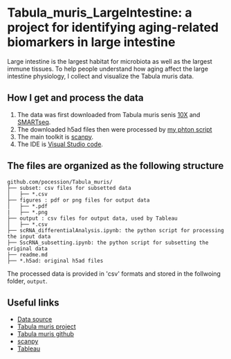 # Tabula_muris_LargeIntestine: a project for identifying aging-related biomarkers in large intestine
Large intestine is the largest habitat for microbiota as well as the largest immune tissues. To help people understand how aging affect the large intestine physiology, I collect and visualize the Tabula muris data.

## How I get and process the data
1. The data was first downloaded from Tabula muris senis [10X](s3://czb-tabula-muris-senis/Data-objects/tabula-muris-senis-droplet-processed-official-annotations.h5ad) and [SMARTseq](s3://czb-tabula-muris-senis/Data-objects/tabula-muris-senis-facs-processed-official-annotations.h5ad).
2. The downloaded h5ad files then were processed by [my phton script](scRNA_differentialAnalysis.ipynb)
3. The main toolkit is [scanpy](https://scanpy.readthedocs.io/en/stable/).
4. The IDE is [Visual Studio code](https://code.visualstudio.com/).

## The files are organized as the following structure
```
github.com/pocession/Tabula_muris/
├── subset: csv files for subsetted data
│   ├── *.csv
├── figures : pdf or png files for output data
│   ├── *.pdf
|   ├── *.png
├── output : csv files for output data, used by Tableau
│   ├── *.csv
├── scRNA_differentialAnalysis.ipynb: the python script for processing the input data
├── SscRNA_subsetting.ipynb: the python script for subsetting the original data
├── readme.md
├── *.h5ad: original h5ad files
```

The processed data is provided in 'csv' formats and stored in the follwoing folder, `output`.

## Useful links
- [Data source](https://s3.console.aws.amazon.com/s3/buckets/czb-tabula-muris-senis?region=us-west-2&tab=objects)
- [Tabula muris project](https://tabula-muris.ds.czbiohub.org/)
- [Tabula muris github](https://github.com/czbiohub/tabula-muris)
- [scanpy](https://scanpy.readthedocs.io/en/stable/)
- [Tableau](https://public.tableau.com/app/profile/tsunghan.hsieh/viz/covid19_16606524256070/1)
